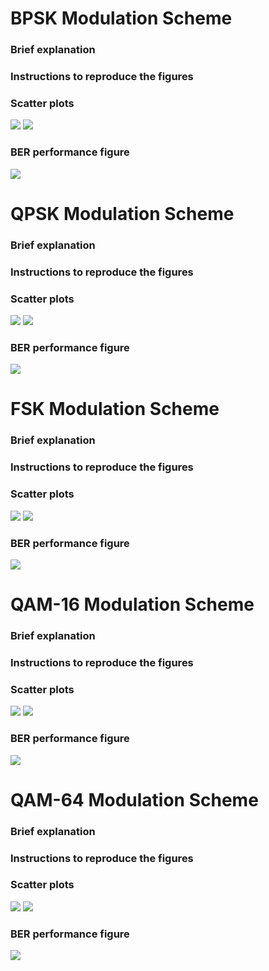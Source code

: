 
# BPSK Modulation Scheme

### Brief explanation

### Instructions to reproduce the figures

### Scatter plots
![](Scatter-Plots/BPSK1.PNG?raw=true)
![](Scatter-Plots/BPSK2.PNG?raw=true)

### BER performance figure

![](BPSK_BER.png?raw=true)

# QPSK Modulation Scheme

### Brief explanation

### Instructions to reproduce the figures

### Scatter plots
![](QPSK1.PNG?raw=true)
![](QPSK2.PNG?raw=true)

### BER performance figure


![](QPSK_BER.png?raw=true)

# FSK Modulation Scheme

### Brief explanation

### Instructions to reproduce the figures

### Scatter plots
![](FSK1.PNG?raw=true)
![](FSK2.PNG?raw=true)

### BER performance figure


![](FSK_BER.png?raw=true)

# QAM-16 Modulation Scheme

### Brief explanation

### Instructions to reproduce the figures

### Scatter plots
![](QAM16_1.PNG?raw=true)
![](QAM16_2.PNG?raw=true)

### BER performance figure


![](QAM16_BER.png?raw=true)

# QAM-64 Modulation Scheme

### Brief explanation

### Instructions to reproduce the figures

### Scatter plots
![](QAM64_1.PNG?raw=true)
![](QAM64_2.PNG?raw=true)

### BER performance figure

![](QAM64_BER.png?raw=true)
